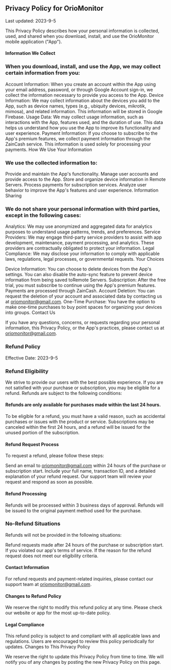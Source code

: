 ## Privacy Policy for OrioMonitor

Last updated: 2023-9-5

This Privacy Policy describes how your personal information is collected, used, and shared when you download, install, and use the OrioMonitor mobile application ("App").

#### Information We Collect

### When you download, install, and use the App, we may collect certain information from you:

Account Information: When you create an account within the App using your email address, password, or through Google Account sign-in, we collect the information necessary to provide you access to the App.
Device Information: We may collect information about the devices you add to the App, such as device names, types (e.g., ubiquity devices, mikrotik, mimosa), and related information. This information will be stored in Google Firebase.
Usage Data: We may collect usage information, such as interactions with the App, features used, and the duration of use. This data helps us understand how you use the App to improve its functionality and user experience.
Payment Information: If you choose to subscribe to the App's premium features, we collect payment information through the ZainCash service. This information is used solely for processing your payments.
How We Use Your Information

### We use the collected information to:

Provide and maintain the App's functionality.
Manage user accounts and provide access to the App.
Store and organize device information in Remote Servers.
Process payments for subscription services.
Analyze user behavior to improve the App's features and user experience.
Information Sharing

### We do not share your personal information with third parties, except in the following cases:

Analytics: We may use anonymized and aggregated data for analytics purposes to understand usage patterns, trends, and preferences.
Service Providers: We may engage third-party service providers to assist with app development, maintenance, payment processing, and analytics. These providers are contractually obligated to protect your information.
Legal Compliance: We may disclose your information to comply with applicable laws, regulations, legal processes, or governmental requests.
Your Choices

 Device Information: You can choose to delete devices from the App's settings. You can also disable the auto-sync feature to prevent device information from being     saved toRemote Servers.
 Subscription: After the free trial, you must subscribe to continue using the App's premium features. Payments are processed through ZainCash.
 Account Deletion: You can request the deletion of your account and associated data by contacting us at oriomonitor@gmail.com.
 One-Time Purchase: You have the option to make one-time purchases to buy point spaces for organizing your devices into groups.
 Contact Us

If you have any questions, concerns, or requests regarding your personal information, this Privacy Policy, or the App's practices, please contact us at oriomonitor@gmail.com.

### Refund Policy

Effective Date: 2023-9-5

### Refund Eligibility

We strive to provide our users with the best possible experience. If you are not satisfied with your purchase or subscription, you may be eligible for a refund. Refunds are subject to the following conditions:

#### Refunds are only available for purchases made within the last 24 hours.
To be eligible for a refund, you must have a valid reason, such as accidental purchases or issues with the product or service.
Subscriptions may be canceled within the first 24 hours, and a refund will be issued for the unused portion of the subscription.

#### Refund Request Process

To request a refund, please follow these steps:

Send an email to oriomonitor@gmail.com within 24 hours of the purchase or subscription start.
Include your full name, transaction ID, and a detailed explanation of your refund request.
Our support team will review your request and respond as soon as possible.

#### Refund Processing

Refunds will be processed within 3 business days of approval. Refunds will be issued to the original payment method used for the purchase.

### No-Refund Situations

Refunds will not be provided in the following situations:

Refund requests made after 24 hours of the purchase or subscription start.
If you violated our app's terms of service.
If the reason for the refund request does not meet our eligibility criteria.

#### Contact Information

For refund requests and payment-related inquiries, please contact our support team at oriomonitor@gmail.com.

#### Changes to Refund Policy

We reserve the right to modify this refund policy at any time. Please check our website or app for the most up-to-date policy.

#### Legal Compliance

This refund policy is subject to and compliant with all applicable laws and regulations. Users are encouraged to review this policy periodically for updates.
Changes to This Privacy Policy

We reserve the right to update this Privacy Policy from time to time. We will notify you of any changes by posting the new Privacy Policy on this page.

